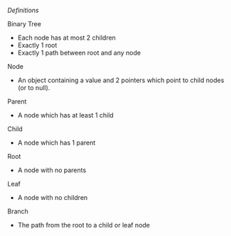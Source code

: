 
*Definitions*

Binary Tree  
- Each node has at most 2 children
- Exactly 1 root
- Exactly 1 path between root and any node

Node
- An object containing a value and 2 pointers which point to child nodes (or to null). 

Parent
- A node which has at least 1 child

Child 
- A node which has 1 parent

Root
- A node with no parents 

Leaf
- A node with no children

Branch
- The path from the root to a child or leaf node

